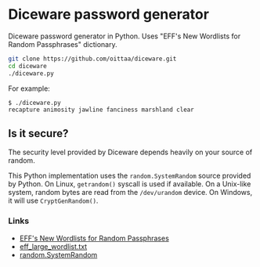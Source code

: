 # Diceware password generator

Diceware password generator in Python. Uses "EFF's New Wordlists for Random Passphrases" dictionary.

```bash
git clone https://github.com/oittaa/diceware.git
cd diceware
./diceware.py
```

For example:

```
$ ./diceware.py
recapture animosity jawline fanciness marshland clear
```

## Is it secure?

The security level provided by Diceware depends heavily on your source of
random.

This Python implementation uses the `random.SystemRandom` source provided by
Python. On Linux, `getrandom()` syscall is used if available. On a Unix-like
system, random bytes are read from the `/dev/urandom` device. On Windows, it
will use `CryptGenRandom()`.

### Links

* [EFF's New Wordlists for Random Passphrases](https://www.eff.org/deeplinks/2016/07/new-wordlists-random-passphrases)
* [eff_large_wordlist.txt](https://www.eff.org/files/2016/07/18/eff_large_wordlist.txt)
* [random.SystemRandom](https://docs.python.org/3/library/random.html#random.SystemRandom)
